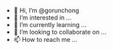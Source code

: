 - 👋 Hi, I’m @gorunchong
- 👀 I’m interested in ...
- 🌱 I’m currently learning ...
- 💞️ I’m looking to collaborate on ...
- 📫 How to reach me ...

<!---
gorunchong/gorunchong is a ✨ special ✨ repository because its `README.md` (this file) appears on your GitHub profile.
You can click the Preview link to take a look at your changes.
--->
